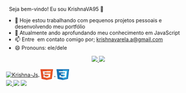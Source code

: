   Seja bem-vindo! Eu sou KrishnaVA95 👋

- 🔭 Hoje estou trabalhando com pequenos projetos pessoais e desenvolvendo meu portfólio
- 🌱 Atualmente ando aprofundando meu conhecimento em JavaScript
- 📫 Entre  em contato comigo por; krishnavarela.a@gmail.com 
- 😄 Pronouns: ele/dele

<div align="center">
  <a href="https://github.com/KrishnaVA95">
  <img height="160em" src="https://github-readme-stats.vercel.app/api?username=KrishnaVA95&show_icons=true&theme=tokyonight&include_all_commits=true&count_private=true"/>
  <img height="160em" src="https://github-readme-stats.vercel.app/api/top-langs/?username=KrishnaVA95&layout=compact&langs_count=7&theme=tokyonight"/>
</div>
  
  </div>
<div style="display: inline_block"><br>
  <img align="center" alt="Krishna-Js" height="30" width="40" src="https://cdn.jsdelivr.net/gh/devicons/devicon/icons/javascript/javascript-original.svg">
  <img align="center" alt="Krishna-HTML" height="30" width="40" src="https://raw.githubusercontent.com/devicons/devicon/master/icons/html5/html5-original.svg">
  <img align="center" alt="Krishna-CSS" height="30" width="40" src="https://raw.githubusercontent.com/devicons/devicon/master/icons/css3/css3-original.svg">
</div>

<div>
  <a href = "https://br.pinterest.com/krishnavarelaa/_saved/" > <img src="https://aleen42.github.io/badges/src/pinterest.svg">
  <a href = "mailto:krishnavarela.a@gmail.com"><img src="https://img.shields.io/badge/-Gmail-%23333?style=for-the-badge&logo=gmail&logoColor=white" target="_blank"></a>
  <a href="https://github.com/KrishnaVA95" target="_blank"><img src="https://img.shields.io/badge/-LinkedIn-%230077B5?style=for-the-badge&logo=linkedin&logoColor=white" target="_blank"></a>
</div>

